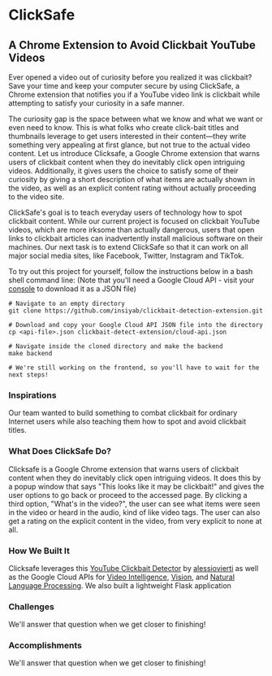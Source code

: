 # ClickSafe
## A Chrome Extension to Avoid Clickbait YouTube Videos

Ever opened a video out of curiosity before you realized it was clickbait? Save your time and keep your computer secure by using ClickSafe, a Chrome extension that notifies you if a YouTube video link is clickbait while attempting to satisfy your curiosity in a safe manner.

The curiosity gap is the space between what we know and what we want or even need to know. This is what folks who create click-bait titles and thumbnails leverage to get users interested in their content—they write something very appealing at first glance, but not true to the actual video content. Let us introduce Clicksafe, a Google Chrome extension that warns users of clickbait content when they do inevitably click open intriguing videos. Additionally, it gives users the choice to satisfy some of their curiosity by giving a short description of what items are actually shown in the video, as well as an explicit content rating without actually proceeding to the video site.

ClickSafe's goal is to teach everyday users of technology how to spot clickbait content. While our current project is focused on clickbait YouTube videos, which are more irksome than actually dangerous, users that open links to clickbait articles can inadvertently install malicious software on their machines. Our next task is to extend ClickSafe so that it can work on all major social media sites, like Facebook, Twitter, Instagram and TikTok.

To try out this project for yourself, follow the instructions below in a bash shell command line:
(Note that you'll need a Google Cloud API - visit your [console](https://console.cloud.google.com/) to download it as a JSON file)

```
# Navigate to an empty directory
git clone https://github.com/insiyab/clickbait-detection-extension.git

# Download and copy your Google Cloud API JSON file into the directory
cp <api-file>.json clickbait-detect-extension/cloud-api.json

# Navigate inside the cloned directory and make the backend
make backend

# We're still working on the frontend, so you'll have to wait for the next steps!
```

### Inspirations

Our team wanted to build something to combat clickbait for ordinary Internet users while also teaching them how to spot and avoid clickbait titles.

### What Does ClickSafe Do?

Clicksafe is a Google Chrome extension that warns users of clickbait content when they do inevitably click open intriguing videos. It does this by a popup window that says "This looks like it may be clickbait!" and gives the user options to go back or proceed to the accessed page. By clicking a third option, "What's in the video?", the user can see what items were seen in the video or heard in the audio, kind of like video tags. The user can also get a rating on the explicit content in the video, from very explicit to none at all.

### How We Built It

Clicksafe leverages this [YouTube Clickbait Detector](https://github.com/alessiovierti/youtube-clickbait-detector) by [alessiovierti](https://github.com/alessiovierti) as well as the Google Cloud APIs for [Video Intelligence](https://cloud.google.com/video-intelligence/docs), [Vision](https://cloud.google.com/vision/docs), and [Natural Language Processing](https://cloud.google.com/natural-language/docs). We also built a lightweight Flask application

### Challenges

We'll answer that question when we get closer to finishing!

### Accomplishments

We'll answer that question when we get closer to finishing!

